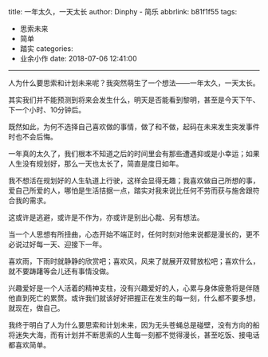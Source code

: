 title: 一年太久，一天太长
author: Dinphy - 简乐
abbrlink: b81f1f55
tags:
  - 思索未来
  - 简单
  - 踏实
categories:
  - 业余小作
date: 2018-07-06 12:41:00
---
人为什么要思索和计划未来呢？我突然萌生了一个想法——一年太久，一天太长。

其实我们并不能预测到将来会发生什么，明天是否能看到黎明，甚至是今天下午、下一个小时、10分钟后。

既然如此，为何不选择自己喜欢做的事情，做了和不做，起码在未来发生突发事件时也不会后悔。

一年真的太久了，我们根本不知道之后的时间里会有那些遭遇抑或是小幸运；如果人生没有规划好，那么一天也太长了，简直是度日如年。

我不想活在规划好的人生轨道上行驶，这样会显得无趣；我喜欢做自己所想的事，爱自己所爱的人，哪怕是生活拮据一点，踏实对我来说比任何不劳而获与施舍跟符合我的需求。

这或许是逃避，或许是不作为，亦或许是别出心裁、另有想法。

当一个人思想有所扭曲，心态开始不端正时，任何时刻对他来说都是漫长的，更不必说过好每一天、迎接下一年。

喜欢雨，下雨时就静静的欣赏吧；喜欢风，风来了就展开双臂放松吧；喜欢什么，就不要踌躇等会儿还有事情没做。

兴趣爱好是一个人活着的精神支柱，没有兴趣爱好的人，心累与身体疲惫将是伴随他直到死亡的累赘。或许我们就该好好把握正在发生的每一刻，什么都不要多想，就现在，做自己。

我终于明白了人为什么要思索和计划未来，因为无头苍蝇总是碰壁，没有方向的船将迷失大海，而有计划并不断思索的人生每一刻都不觉得漫长，甚至吃饭、接电话都喜欢简单。

